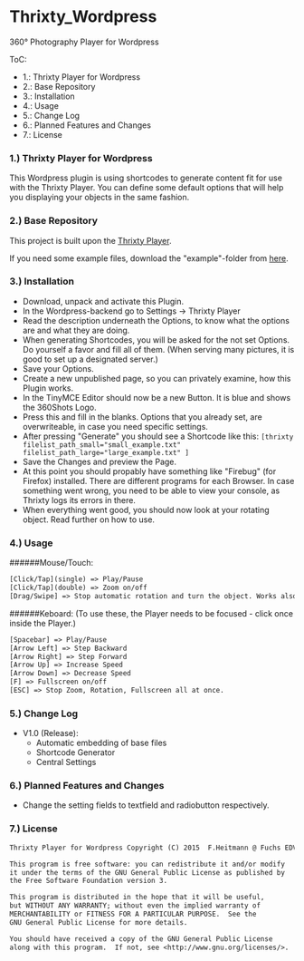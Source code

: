 # Thrixty_Wordpress
360° Photography Player for Wordpress

ToC:
* 1.: Thrixty Player for Wordpress
* 2.: Base Repository
* 3.: Installation
* 4.: Usage
* 5.: Change Log
* 6.: Planned Features and Changes
* 7.: License

### 1.) Thrixty Player for Wordpress
This Wordpress plugin is using shortcodes to generate content fit for use with the Thrixty Player.
You can define some default options that will help you displaying your objects in the same fashion.

### 2.) Base Repository
This project is built upon the [Thrixty Player](https://github.com/FuchsEDV/Thrixty).

If you need some example files, download the "example"-folder from [here](https://github.com/FuchsEDV/Thrixty_Example).

### 3.) Installation
* Download, unpack and activate this Plugin.
* In the Wordpress-backend go to Settings -> Thrixty Player
* Read the description underneath the Options, to know what the options are and what they are doing.
* When generating Shortcodes, you will be asked for the not set Options. Do yourself a favor and fill all of them. (When serving many pictures, it is good to set up a designated server.)
* Save your Options.
* Create a new unpublished page, so you can privately examine, how this Plugin works.
* In the TinyMCE Editor should now be a new Button. It is blue and shows the 360Shots Logo.
* Press this and fill in the blanks. Options that you already set, are overwriteable, in case you need specific settings.
* After pressing "Generate" you should see a Shortcode like this: `[thrixty filelist_path_small="small_example.txt" filelist_path_large="large_example.txt" ]`
* Save the Changes and preview the Page.
* At this point you should propably have something like "Firebug" (for Firefox) installed. There are different programs for each Browser. In case something went wrong, you need to be able to view your console, as Thrixty logs its errors in there.
* When everything went good, you should now look at your rotating object. Read further on how to use.

### 4.) Usage
######Mouse/Touch:
```txt
[Click/Tap](single) => Play/Pause
[Click/Tap](double) => Zoom on/off
[Drag/Swipe] => Stop automatic rotation and turn the object. Works also in Zoom mode.
```
######Keboard:
(To use these, the Player needs to be focused - click once inside the Player.)
```txt
[Spacebar] => Play/Pause
[Arrow Left] => Step Backward
[Arrow Right] => Step Forward
[Arrow Up] => Increase Speed
[Arrow Down] => Decrease Speed
[F] => Fullscreen on/off
[ESC] => Stop Zoom, Rotation, Fullscreen all at once.
```

### 5.) Change Log
* V1.0 (Release):
    * Automatic embedding of base files
    * Shortcode Generator
    * Central Settings

### 6.) Planned Features and Changes
* Change the setting fields to textfield and radiobutton respectively.

### 7.) License
```txt
Thrixty Player for Wordpress Copyright (C) 2015  F.Heitmann @ Fuchs EDV GmbH for 360Shots

This program is free software: you can redistribute it and/or modify
it under the terms of the GNU General Public License as published by
the Free Software Foundation version 3.

This program is distributed in the hope that it will be useful,
but WITHOUT ANY WARRANTY; without even the implied warranty of
MERCHANTABILITY or FITNESS FOR A PARTICULAR PURPOSE.  See the
GNU General Public License for more details.

You should have received a copy of the GNU General Public License
along with this program.  If not, see <http://www.gnu.org/licenses/>.
```
